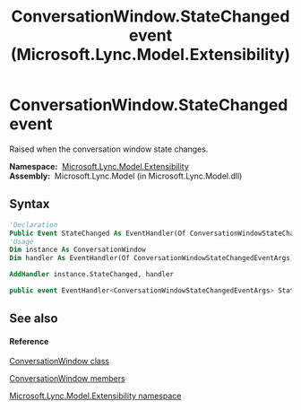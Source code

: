 ﻿---
title: ConversationWindow.StateChanged event (Microsoft.Lync.Model.Extensibility)
TOCTitle: StateChanged event
ms:assetid: E:Microsoft.Lync.Model.Extensibility.ConversationWindow.StateChanged_DI_3_UC_OCS14MrefLyncWPF
ms:mtpsurl: https://msdn.microsoft.com/en-us/library/microsoft.lync.model.extensibility.conversationwindow.statechanged_di_3_uc_ocs14mreflyncwpf(v=office.15)
ms:contentKeyID: 48593451
ms.date: 07/28/2014
mtps_version: v=office.15
f1_keywords:
- Microsoft.Lync.Model.Extensibility.ConversationWindow.StateChanged
dev_langs:
- CSharp
- JScript
- VB
- other
---

# ConversationWindow.StateChanged event

Raised when the conversation window state changes.

**Namespace:**  [Microsoft.Lync.Model.Extensibility](microsoft-lync-model-extensibility-namespace_2.md)  
**Assembly:**  Microsoft.Lync.Model (in Microsoft.Lync.Model.dll)

## Syntax

``` vb
'Declaration
Public Event StateChanged As EventHandler(Of ConversationWindowStateChangedEventArgs)
'Usage
Dim instance As ConversationWindow
Dim handler As EventHandler(Of ConversationWindowStateChangedEventArgs)

AddHandler instance.StateChanged, handler
```

``` csharp
public event EventHandler<ConversationWindowStateChangedEventArgs> StateChanged
```

## See also

#### Reference

[ConversationWindow class](conversationwindow-class-microsoft-lync-model-extensibility_2.md)

[ConversationWindow members](conversationwindow-members-microsoft-lync-model-extensibility_2.md)

[Microsoft.Lync.Model.Extensibility namespace](microsoft-lync-model-extensibility-namespace_2.md)

